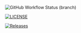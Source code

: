 ![GitHub Workflow Status (branch)](https://img.shields.io/github/actions/workflow/status/JasonS20/UNI/main.yml?branch=master)


[![LICENSE](https://img.shields.io/github/license/JasonS20/sem.svg?style=flat-square)](https://github.com/JasonS20/sem/blob/master/LICENSE)


[![Releases](https://img.shields.io/github/release/JasonS20/sem/all.svg?style=flat-square)](https://github.com/JasonS20/sem/releases)
